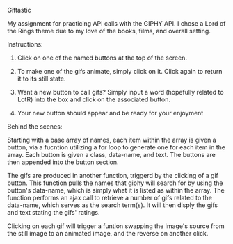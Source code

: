 Giftastic

My assignment for practicing API calls with the GIPHY API. I chose a Lord of the Rings theme due to my love of the books, films, and overall setting. 


Instructions:

1) Click on one of the named buttons at the top of the screen.

2) To make one of the gifs animate, simply click on it. Click again to return it to its still state.

3) Want a new button to call gifs? Simply input a word (hopefully related to LotR) into the box and         click on the associated button.

4) Your new button should appear and be ready for your enjoyment


Behind the scenes:

Starting with a base array of names, each item within the array is given a button, via a fucntion utilizing a for loop to generate one for each item in the array. Each button is given a class, data-name, and text. The buttons are then appended into the button section. 

The gifs are produced in another function, triggerd by the clicking of a gif button. This function pulls the names that giphy will search for by using the button's data-name, which is simply what it is listed as within the array. The function performs an ajax call to retrieve a number of gifs related to the data-name, which serves as the search term(s). It will then disply the gifs and text stating the gifs' ratings. 

Clicking on each gif will trigger a funtion swapping the image's source from the still image to an animated image, and the reverse on another click.